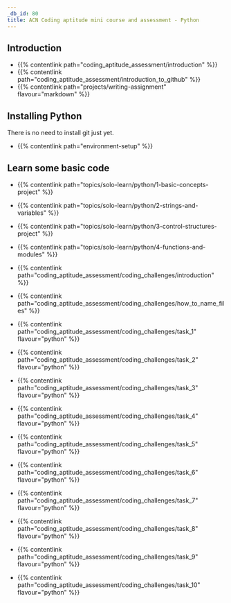 ```yaml
---
_db_id: 80
title: ACN Coding aptitude mini course and assessment - Python
---
```


## Introduction

- {{% contentlink path="coding_aptitude_assessment/introduction" %}}
- {{% contentlink path="coding_aptitude_assessment/introduction_to_github" %}}
- {{% contentlink path="projects/writing-assignment" flavour="markdown" %}}


## Installing Python

There is no need to install git just yet.

- {{% contentlink path="environment-setup" %}}

## Learn some basic code

- {{% contentlink path="topics/solo-learn/python/1-basic-concepts-project" %}}
- {{% contentlink path="topics/solo-learn/python/2-strings-and-variables" %}}
- {{% contentlink path="topics/solo-learn/python/3-control-structures-project" %}}
- {{% contentlink path="topics/solo-learn/python/4-functions-and-modules" %}}

- {{% contentlink path="coding_aptitude_assessment/coding_challenges/introduction" %}}
- {{% contentlink path="coding_aptitude_assessment/coding_challenges/how_to_name_files" %}}
- {{% contentlink path="coding_aptitude_assessment/coding_challenges/task_1" flavour="python" %}}
- {{% contentlink path="coding_aptitude_assessment/coding_challenges/task_2" flavour="python" %}}
- {{% contentlink path="coding_aptitude_assessment/coding_challenges/task_3" flavour="python" %}}
- {{% contentlink path="coding_aptitude_assessment/coding_challenges/task_4" flavour="python" %}}
- {{% contentlink path="coding_aptitude_assessment/coding_challenges/task_5" flavour="python" %}}
- {{% contentlink path="coding_aptitude_assessment/coding_challenges/task_6" flavour="python" %}}
- {{% contentlink path="coding_aptitude_assessment/coding_challenges/task_7" flavour="python" %}}
- {{% contentlink path="coding_aptitude_assessment/coding_challenges/task_8" flavour="python" %}}
- {{% contentlink path="coding_aptitude_assessment/coding_challenges/task_9" flavour="python" %}}
- {{% contentlink path="coding_aptitude_assessment/coding_challenges/task_10" flavour="python" %}}
